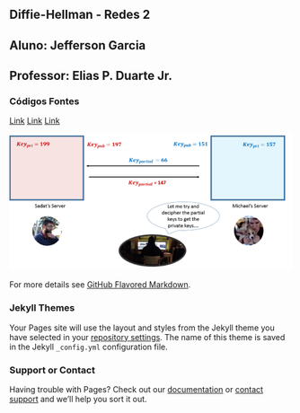 ## Diffie-Hellman - Redes 2
## Aluno: Jefferson Garcia
## Professor: Elias P. Duarte Jr.

### Códigos Fontes

[Link](https://github.com/Jefferson-Garciaa/Diffie-Hellman/blob/main/Page/client.py.txt)
[Link](https://github.com/Jefferson-Garciaa/Diffie-Hellman/blob/main/Page/server.py.txt)
[Link](url)



![Image](https://github.com/Jefferson-Garciaa/Diffie-Hellman/blob/main/Page/imagens/imagem1.png?raw=true)


For more details see [GitHub Flavored Markdown](https://guides.github.com/features/mastering-markdown/).

### Jekyll Themes

Your Pages site will use the layout and styles from the Jekyll theme you have selected in your [repository settings](https://github.com/Jefferson-Garciaa/Diffie-Hellman/settings/pages). The name of this theme is saved in the Jekyll `_config.yml` configuration file.

### Support or Contact

Having trouble with Pages? Check out our [documentation](https://docs.github.com/categories/github-pages-basics/) or [contact support](https://support.github.com/contact) and we’ll help you sort it out.
